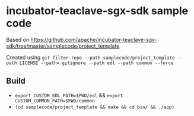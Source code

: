 # incubator-teaclave-sgx-sdk sample code

Based on https://github.com/apache/incubator-teaclave-sgx-sdk/tree/master/samplecode/project_template

Created using `git filter-repo --path samplecode/project_template --path LICENSE --path=.gitignore --path edl --path common --force`

## Build

- `export CUSTOM_EDL_PATH=$PWD/edl` && `export CUSTOM_COMMON_PATH=$PWD/common`
- `(cd samplecode/project_template && make && cd bin/ && ./app)`
